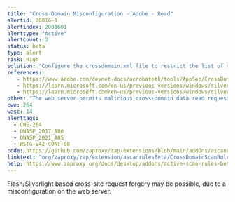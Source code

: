 ```yaml
---
title: "Cross-Domain Misconfiguration - Adobe - Read"
alertid: 20016-1
alertindex: 2001601
alerttype: "Active"
alertcount: 3
status: beta
type: alert
risk: High
solution: "Configure the crossdomain.xml file to restrict the list of domains that are allowed to make cross-domain read requests to this web server, using <allow-access-from domain=\"example.com\">. You should only grant access to \"*\" (all domains) if you are certain that this service does not host any access-controlled, personalized, or private data."
references:
   - https://www.adobe.com/devnet-docs/acrobatetk/tools/AppSec/CrossDomain_PolicyFile_Specification.pdf
   - https://learn.microsoft.com/en-us/previous-versions/windows/silverlight/dotnet-windows-silverlight/cc197955(v=vs.95)
   - https://learn.microsoft.com/en-us/previous-versions/windows/silverlight/dotnet-windows-silverlight/cc838250(v=vs.95)
other: "The web server permits malicious cross-domain data read requests originating from Flash/Silverlight components served from any third party domain, to this domain. If the victim user is logged into this service, the malicious read requests are processed using the privileges of the victim, and can result in data from this service being compromised by an unauthorised third party web site, via the victims web browser. This is particularly likely to be an issue if a Cookie based session implementation is in use."
cwe: 264
wasc: 14
alerttags: 
  - CWE-264
  - OWASP_2017_A06
  - OWASP_2021_A05
  - WSTG-v42-CONF-08
code: https://github.com/zaproxy/zap-extensions/blob/main/addOns/ascanrulesBeta/src/main/java/org/zaproxy/zap/extension/ascanrulesBeta/CrossDomainScanRule.java
linktext: "org/zaproxy/zap/extension/ascanrulesBeta/CrossDomainScanRule.java"
help: https://www.zaproxy.org/docs/desktop/addons/active-scan-rules-beta/#id-20016
---
```

Flash/Silverlight based cross-site request forgery may be possible, due to a misconfiguration on the web server.
